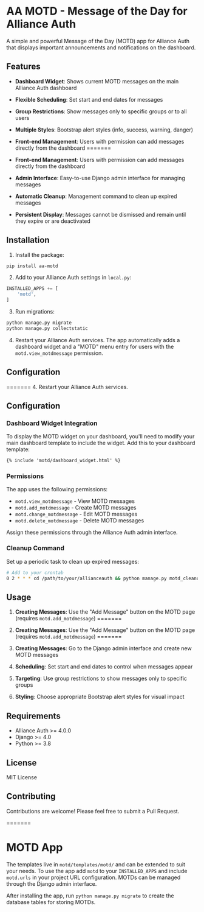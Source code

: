 # AA MOTD - Message of the Day for Alliance Auth

A simple and powerful Message of the Day (MOTD) app for Alliance Auth that displays important announcements and notifications on the dashboard.

## Features

- **Dashboard Widget**: Shows current MOTD messages on the main Alliance Auth dashboard
- **Flexible Scheduling**: Set start and end dates for messages
- **Group Restrictions**: Show messages only to specific groups or to all users
- **Multiple Styles**: Bootstrap alert styles (info, success, warning, danger)
- **Front-end Management**: Users with permission can add messages directly from the dashboard
=======

- **Front-end Management**: Users with permission can add messages directly from the dashboard

- **Admin Interface**: Easy-to-use Django admin interface for managing messages
- **Automatic Cleanup**: Management command to clean up expired messages
- **Persistent Display**: Messages cannot be dismissed and remain until they expire or are deactivated

## Installation

1. Install the package:
```bash
pip install aa-motd
```

2. Add to your Alliance Auth settings in `local.py`:
```python
INSTALLED_APPS += [
    'motd',
]
```

3. Run migrations:
```bash
python manage.py migrate
python manage.py collectstatic
```
4. Restart your Alliance Auth services. The app automatically adds a dashboard widget and a "MOTD" menu entry for users with the `motd.view_motdmessage` permission.

## Configuration

=======
4. Restart your Alliance Auth services.

## Configuration

### Dashboard Widget Integration

To display the MOTD widget on your dashboard, you'll need to modify your main dashboard template to include the widget. Add this to your dashboard template:

```html
{% include 'motd/dashboard_widget.html' %}
```
### Permissions

The app uses the following permissions:
- `motd.view_motdmessage` - View MOTD messages
- `motd.add_motdmessage` - Create MOTD messages  
- `motd.change_motdmessage` - Edit MOTD messages
- `motd.delete_motdmessage` - Delete MOTD messages

Assign these permissions through the Alliance Auth admin interface.

### Cleanup Command

Set up a periodic task to clean up expired messages:

```bash
# Add to your crontab
0 2 * * * cd /path/to/your/allianceauth && python manage.py motd_cleanup
```

## Usage

1. **Creating Messages**: Use the "Add Message" button on the MOTD page (requires `motd.add_motdmessage`)
=======

1. **Creating Messages**: Use the "Add Message" button on the MOTD page (requires `motd.add_motdmessage`)
=======
1. **Creating Messages**: Go to the Django admin interface and create new MOTD messages

2. **Scheduling**: Set start and end dates to control when messages appear
3. **Targeting**: Use group restrictions to show messages only to specific groups
4. **Styling**: Choose appropriate Bootstrap alert styles for visual impact

## Requirements

- Alliance Auth >= 4.0.0
- Django >= 4.0
- Python >= 3.8

## License

MIT License

## Contributing

Contributions are welcome! Please feel free to submit a Pull Request.

=======
# MOTD App



The templates live in `motd/templates/motd/` and can be
extended to suit your needs.  To use the app add `motd` to your
`INSTALLED_APPS` and include `motd.urls` in your project URL
configuration.  MOTDs can be managed through the Django admin interface.

After installing the app, run `python manage.py migrate` to create the
database tables for storing MOTDs.

